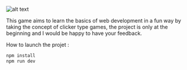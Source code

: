 ![alt text](https://github.com/clm-msch/dev-clicker-v1/blob/master/src/assets/devclickerLogo.png "Logo Dev Clicker")

This game aims to learn the basics of web development in a fun way by taking the concept of clicker type games, the project is only at the beginning and I would be happy to have your feedback.

How to launch the projet : 

```bash
npm install
npm run dev
```
